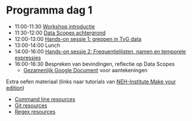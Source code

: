 # Programma dag 1

+ 11:00-11:30 [Workshop introductie](programma_dag1.md)
+ 11:30-12:00 [Data Scopes achtergrond](data_scopes_intro.md)
+ 12:00-13:00 [Hands-on sessie 1: greppen in TvG data](tvg_opdracht1.md)
+ 13:00-14:00 Lunch
+ 14:00-16:00 [Hands-on sessie 2: Frequentielijsten, namen en temporele expressies](tvg_opdracht2.md)
+ 16:00-16:30 Bespreken van bevindingen, reflectie op Data Scopes
    + [Gezamenlijk Google Document](https://docs.google.com/document/d/1GR4o1FG6pmbyQaDH_ZzPQRUBGjZknBZSB_13TVE22Pw/edit#) voor aantekeningen


Extra oefen materiaal (links naar tutorials van [NEH-Institute Make your edition](https://pittsburgh-neh-institute.github.io/Institute-Materials-2017/))

- [Command line resources](https://pittsburgh-neh-institute.github.io/Institute-Materials-2017/schedule/week_1/command-line_resources.html) 
- [Git resources](https://pittsburgh-neh-institute.github.io/Institute-Materials-2017/schedule/week_1/git_resources.html)
- [Regex resources](https://pittsburgh-neh-institute.github.io/Institute-Materials-2017/schedule/week_1/regex_resources.html)

